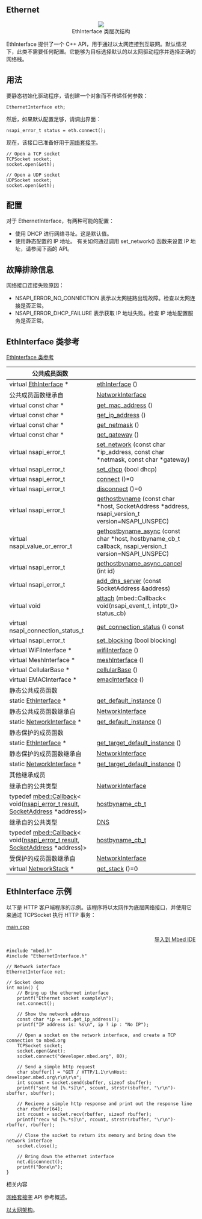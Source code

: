 ## Ethernet
<div align=center><img src="https://os.mbed.com/docs/v5.9/mbed-os-api-doxy/class_eth_interface.png"><br>
EthInterface 类层次结构</div>

EthInterface 提供了一个 C++ API，用于通过以太网连接到互联网。默认情况下，此类不需要任何配置。它能够为目标选择默认的以太网驱动程序并选择正确的网络栈。

## 用法

要静态初始化驱动程序，请创建一个对象而不传递任何参数：
```
EthernetInterface eth;
```
然后，如果默认配置足够，请调出界面：
```
nsapi_error_t status = eth.connect();
```
现在，该接口已准备好用于[网络套接字](https://os.mbed.com/docs/v5.9/reference/network-socket.html)。
```
// Open a TCP socket
TCPSocket socket;
socket.open(&eth);
 
// Open a UDP socket
UDPSocket socket;
socket.open(&eth);
```
## 配置

对于 EthernetInterface，有两种可能的配置：

* 使用 DHCP 进行网络寻址。这是默认值。
* 使用静态配置的 IP 地址。
有关如何通过调用 set_network() 函数来设置 IP 地址，请参阅下面的 API。

## 故障排除信息

网络接口连接失败原因：

* NSAPI_ERROR_NO_CONNECTION 表示以太网链路出现故障。检查以太网连接是否正常。
* NSAPI_ERROR_DHCP_FAILURE 表示获取 IP 地址失败。检查 IP 地址配置服务是否正常。
## EthInterface 类参考

[EthInterface 类参考](http://os.mbed.com/docs/v5.9/mbed-os-api-doxy/class_eth_interface.html)

|公共成员函数||
|-|:-|
|virtual [EthInterface](http://os.mbed.com/docs/v5.9/mbed-os-api-doxy/class_eth_interface.html) * 	|[ethInterface](http://os.mbed.com/docs/v5.9/mbed-os-api-doxy/class_eth_interface.html#a9dd5beb5a55ab85b97f65fd91e879e0e) ()|
|公共成员函数继承自 |[NetworkInterface](http://os.mbed.com/docs/v5.9/mbed-os-api-doxy/class_network_interface.html)|
|virtual const char * 	|[get_mac_address](http://os.mbed.com/docs/v5.9/mbed-os-api-doxy/class_network_interface.html#a44e9c420561d0a7e213440b758dd9105) ()|
virtual const char * 	|[get_ip_address](http://os.mbed.com/docs/v5.9/mbed-os-api-doxy/class_network_interface.html#a4e7eb81a2ccdaaf49a3a6612c4da5a81) ()|
|virtual const char * 	|[get_netmask](http://os.mbed.com/docs/v5.9/mbed-os-api-doxy/class_network_interface.html#aa77a7ad27b6ff5818732dfcbb1db788c) ()|
|virtual const char * 	|[get_gateway](http://os.mbed.com/docs/v5.9/mbed-os-api-doxy/class_network_interface.html#a1ada53e906ab0a57b4f675a478a29377) ()|
|virtual nsapi_error_t 	|[set_network](http://os.mbed.com/docs/v5.9/mbed-os-api-doxy/class_network_interface.html#a2a7f9400955ef0ad3e541642e671a85e) (const char *ip_address, const char *netmask, const char *gateway)|
|virtual nsapi_error_t 	|[set_dhcp](http://os.mbed.com/docs/v5.9/mbed-os-api-doxy/class_network_interface.html#ab7b6c4eea1704e7be7fd0b9cebe14cb0) (bool dhcp)|
|virtual nsapi_error_t 	|[connect](http://os.mbed.com/docs/v5.9/mbed-os-api-doxy/class_network_interface.html#aa7ef54ecbd066f2083e6031bd1f3cb00) ()=0|
|virtual nsapi_error_t 	|[disconnect](http://os.mbed.com/docs/v5.9/mbed-os-api-doxy/class_network_interface.html#a1a0b6a1cc662ae2483d9cb58e34671a6) ()=0|
|virtual nsapi_error_t 	|[gethostbyname](http://os.mbed.com/docs/v5.9/mbed-os-api-doxy/class_network_interface.html#a0cf53b62fbf7cf9c4e18f996e1ba3f01) (const char *host, SocketAddress *address, nsapi_version_t version=NSAPI_UNSPEC)|
|virtual nsapi_value_or_error_t 	|[gethostbyname_async](http://os.mbed.com/docs/v5.9/mbed-os-api-doxy/class_network_interface.html#abc86c093d4836a70bf1b260af200c106) (const char *host, hostbyname_cb_t callback, nsapi_version_t version=NSAPI_UNSPEC)|
|virtual nsapi_error_t 	|[gethostbyname_async_cancel](http://os.mbed.com/docs/v5.9/mbed-os-api-doxy/class_network_interface.html#a0e8574fdb15904463225c4e828159093) (int id)|
|virtual nsapi_error_t 	|[add_dns_server](http://os.mbed.com/docs/v5.9/mbed-os-api-doxy/class_network_interface.html#a1ce0661a40f5adfb69e5f5ef86e4e921) (const SocketAddress &address)|
|virtual void 	|[attach](http://os.mbed.com/docs/v5.9/mbed-os-api-doxy/class_network_interface.html#aff802f87aab01abd0d534ab90fbf85bc) (mbed::Callback< void(nsapi_event_t, intptr_t)> status_cb)|
|virtual nsapi_connection_status_t 	|[get_connection_status](http://os.mbed.com/docs/v5.9/mbed-os-api-doxy/class_network_interface.html#af8d764d1e0fa8105bd9091915c94b2ab) () const|
|virtual nsapi_error_t 	|[set_blocking](http://os.mbed.com/docs/v5.9/mbed-os-api-doxy/class_network_interface.html#a1b9125ac147402e7db658b17ab59c0b3) (bool blocking)|
|virtual WiFiInterface * 	|[wifiInterface](http://os.mbed.com/docs/v5.9/mbed-os-api-doxy/class_network_interface.html#a3113a499d2a23f79f2dcec5b5bd9b916) ()|
|virtual MeshInterface * 	|[meshInterface](http://os.mbed.com/docs/v5.9/mbed-os-api-doxy/class_network_interface.html#a2d7f372bc3430d76d02ddd5e890b1582) ()|
|virtual CellularBase * 	|[cellularBase](http://os.mbed.com/docs/v5.9/mbed-os-api-doxy/class_network_interface.html#a8a9e9aebe5c371dd71ac8c086f8294fb) ()|
|virtual EMACInterface * 	|[emacInterface](http://os.mbed.com/docs/v5.9/mbed-os-api-doxy/class_network_interface.html#a7694af9609cad04f1571d68500926764) ()|
|静态公共成员函数||
|static [EthInterface](http://os.mbed.com/docs/v5.9/mbed-os-api-doxy/class_eth_interface.html) * 	|[get_default_instance](http://os.mbed.com/docs/v5.9/mbed-os-api-doxy/class_eth_interface.html#afe8a7c966c246eb8ffef845053e4862d) ()|
|静态公共成员函数继承自 |[NetworkInterface](http://os.mbed.com/docs/v5.9/mbed-os-api-doxy/class_network_interface.html)|
|static [NetworkInterface](http://os.mbed.com/docs/v5.9/mbed-os-api-doxy/class_network_interface.html) * 	|[get_default_instance](http://os.mbed.com/docs/v5.9/mbed-os-api-doxy/class_network_interface.html#a91e2da33575adb34650601d50886b34d) ()|
|静态保护的成员函数||
|static [EthInterface](http://os.mbed.com/docs/v5.9/mbed-os-api-doxy/class_eth_interface.html) * 	|[get_target_default_instance](http://os.mbed.com/docs/v5.9/mbed-os-api-doxy/class_eth_interface.html#a0c17d80d2db255f7007e23874605514b) ()|
|静态保护的成员函数继承自 |[NetworkInterface](http://os.mbed.com/docs/v5.9/mbed-os-api-doxy/class_network_interface.html)|
|static [NetworkInterface](http://os.mbed.com/docs/v5.9/mbed-os-api-doxy/class_network_interface.html) * 	|[get_target_default_instance](http://os.mbed.com/docs/v5.9/mbed-os-api-doxy/class_network_interface.html#a9dbae3f6d13c567407357229fbc79a10) ()|
|其他继承成员||
|继承自的公共类型 |[NetworkInterface](http://os.mbed.com/docs/v5.9/mbed-os-api-doxy/class_network_interface.html)|
|typedef [mbed::Callback](http://os.mbed.com/docs/v5.9/mbed-os-api-doxy/classmbed_1_1_callback.html)< void([nsapi_error_t result](http://os.mbed.com/docs/v5.9/mbed-os-api-doxy/group__netsocket.html#ga67a8f07758d2ee2a1809293fa52bdf14), [SocketAddress](http://os.mbed.com/docs/v5.9/mbed-os-api-doxy/class_socket_address.html) *address)> 	|[hostbyname_cb_t](http://os.mbed.com/docs/v5.9/mbed-os-api-doxy/class_network_interface.html#a3436eae4de46f8bc4d94f47174fcef4a)|
|继承自的公共类型 |[DNS](http://os.mbed.com/docs/v5.9/mbed-os-api-doxy/class_d_n_s.html)|
typedef [mbed::Callback](http://os.mbed.com/docs/v5.9/mbed-os-api-doxy/classmbed_1_1_callback.html)< void([nsapi_error_t result](http://os.mbed.com/docs/v5.9/mbed-os-api-doxy/group__netsocket.html#ga67a8f07758d2ee2a1809293fa52bdf14), [SocketAddress](http://os.mbed.com/docs/v5.9/mbed-os-api-doxy/class_socket_address.html) *address)> 	|[hostbyname_cb_t](http://os.mbed.com/docs/v5.9/mbed-os-api-doxy/class_d_n_s.html#aec4eac28a4be8097efeacb76f1cd9b4b)|
|受保护的成员函数继承自 |[NetworkInterface](http://os.mbed.com/docs/v5.9/mbed-os-api-doxy/class_network_interface.html)|
|virtual [NetworkStack](http://os.mbed.com/docs/v5.9/mbed-os-api-doxy/class_network_stack.html) * 	|[get_stack](http://os.mbed.com/docs/v5.9/mbed-os-api-doxy/class_network_interface.html#a965f268a97414761bff9e7013434b023) ()=0|
## EthInterface 示例

以下是 HTTP 客户端程序的示例。该程序将以太网作为底层网络接口，并使用它来通过 TCPSocket 执行 HTTP 事务：

[main.cpp](https://os.mbed.com/teams/mbed_example/code/TCPSocket_Example/file/6b383744246e/main.cpp)                                                                                                                                               <div align=right>[导入到 Mbed IDE](https://os.mbed.com/compiler/#import:https://os.mbed.com/teams/mbed_example/code/TCPSocket_Example)</div>
```
#include "mbed.h"
#include "EthernetInterface.h"
 
// Network interface
EthernetInterface net;
 
// Socket demo
int main() {
    // Bring up the ethernet interface
    printf("Ethernet socket example\n");
    net.connect();
 
    // Show the network address
    const char *ip = net.get_ip_address();
    printf("IP address is: %s\n", ip ? ip : "No IP");
 
    // Open a socket on the network interface, and create a TCP connection to mbed.org
    TCPSocket socket;
    socket.open(&net);
    socket.connect("developer.mbed.org", 80);
 
    // Send a simple http request
    char sbuffer[] = "GET / HTTP/1.1\r\nHost: developer.mbed.org\r\n\r\n";
    int scount = socket.send(sbuffer, sizeof sbuffer);
    printf("sent %d [%.*s]\n", scount, strstr(sbuffer, "\r\n")-sbuffer, sbuffer);
 
    // Recieve a simple http response and print out the response line
    char rbuffer[64];
    int rcount = socket.recv(rbuffer, sizeof rbuffer);
    printf("recv %d [%.*s]\n", rcount, strstr(rbuffer, "\r\n")-rbuffer, rbuffer);
 
    // Close the socket to return its memory and bring down the network interface
    socket.close();
 
    // Bring down the ethernet interface
    net.disconnect();
    printf("Done\n");
}
``` 
相关内容

[网络套接字](https://os.mbed.com/docs/v5.9/reference/network-socket.html) API 参考概述。

[以太网架构](https://os.mbed.com/docs/v5.9/reference/ethernet-technology.html)。
